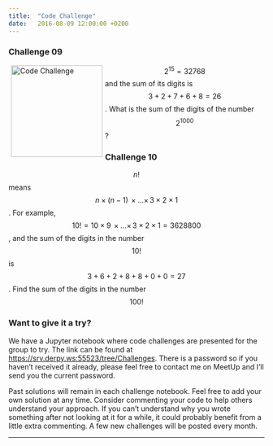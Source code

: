 ```yaml
---
title:  "Code Challenge"
date:   2016-08-09 12:00:00 +0200
---
```


### Challenge 09

<img src="/images/code.png" alt="Code Challenge" align="left" hspace="5" style="width:180px;">

$$2^{15} = 32768$$ and the sum of its digits is $$3 + 2 + 7 + 6 + 8 = 26$$.
What is the sum of the digits of the number $$2^{1000}$$?

### Challenge 10

$$n!$$ means $$n \times (n − 1)\, \times ... \times \,3 \times 2 \times 1$$. For example, $$10! = 10 × 9\, × ... ×\,3 × 2 × 1 = 3628800$$, and the sum of the digits in the number $$10!$$ is $$3 + 6 + 2 + 8 + 8 + 0 + 0 = 27$$.
Find the sum of the digits in the number $$100!$$

### Want to give it a try?

We have a Jupyter notebook where code challenges are presented for the group to try. The link can be found at <https://srv.derpy.ws:55523/tree/Challenges>. There is a password so if you haven’t received it already, please feel free to contact me on MeetUp and I’ll send you the current password.

Past solutions will remain in each challenge notebook. Feel free to add your own solution at any time. Consider commenting your code to help others understand your approach. If you can’t understand why you wrote something after not looking at it for a while, it could probably benefit from a little extra commenting. A few new challenges will be posted every month.

<hr />
